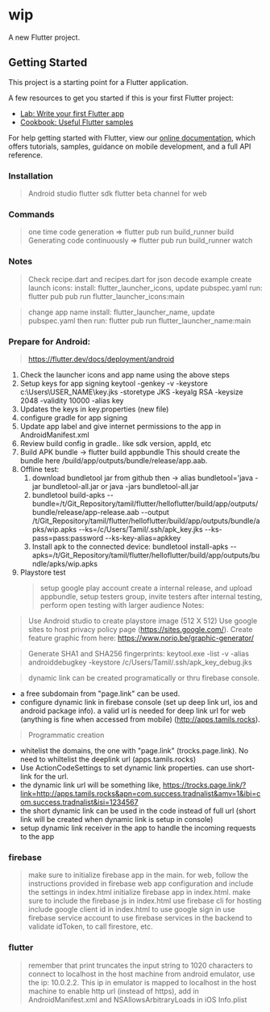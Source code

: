 # wip

A new Flutter project.

## Getting Started

This project is a starting point for a Flutter application.

A few resources to get you started if this is your first Flutter project:

- [Lab: Write your first Flutter app](https://flutter.dev/docs/get-started/codelab)
- [Cookbook: Useful Flutter samples](https://flutter.dev/docs/cookbook)

For help getting started with Flutter, view our
[online documentation](https://flutter.dev/docs), which offers tutorials,
samples, guidance on mobile development, and a full API reference.

### Installation

> Android studio
> flutter sdk
> flutter beta channel for web

### Commands

> one time code generation => flutter pub run build_runner build
> Generating code continuously => flutter pub run build_runner watch

### Notes

 > Check recipe.dart and recipes.dart for json decode example
 > create launch icons:
    install: flutter_launcher_icons, update pubspec.yaml
     run: flutter pub pub run flutter_launcher_icons:main

> change app name
    install: flutter_launcher_name, update pubspec.yaml
    then run: flutter pub run flutter_launcher_name:main

### Prepare for Android:
> https://flutter.dev/docs/deployment/android
1. Check the launcher icons and app name using the above steps
2. Setup keys for app signing
    keytool -genkey -v -keystore c:\Users\USER_NAME\key.jks -storetype JKS -keyalg RSA -keysize 2048 -validity 10000 -alias key
3. Updates the keys in key.properties (new file)
4. configure gradle for app signing
5. Update app label and give internet permissions to the app in AndroidManifest.xml
6. Review build config in gradle.. like sdk version, appId, etc
7. Build APK bundle -> flutter build appbundle
    This should create the bundle here <app dir>/build/app/outputs/bundle/release/app.aab.
8. Offline test:
    1. download bundletool jar from github then -> alias bundletool='java -jar bundletool-all.jar or java -jars bundletool-all.jar
    2.  bundletool build-apks --bundle=/t/Git_Repository/tamil/flutter/helloflutter/build/app/outputs/bundle/release/app-release.aab --output /t/Git_Repository/tamil/flutter/helloflutter/build/app/outputs/bundle/apks/wip.apks --ks=/c/Users/Tamil/.ssh/apk_key.jks --ks-pass=pass:password --ks-key-alias=apkkey
    3. Install apk to the connected device:  bundletool install-apks --apks=/t/Git_Repository/tamil/flutter/helloflutter/build/app/outputs/bundle/apks/wip.apks
9. Playstore test
    > setup google play account
    > create a internal release, and upload appbundle, setup testers group, invite testers
    > after internal testing, perform open testing with larger audience
Notes:

> Use Android studio to create playstore image (512 X 512)
> Use google sites to host privacy policy page (https://sites.google.com/).
> Create feature graphic from here: https://www.norio.be/graphic-generator/


> Generate SHA1 and SHA256 fingerprints:
 keytool.exe -list -v -alias androiddebugkey -keystore /c/Users/Tamil/.ssh/apk_key_debug.jks
 
> dynamic link
> can be created programatically or thru firebase console. 
- a free subdomain from "page.link" can be used.
- configure dynamic link in firebase console (set up deep link url, ios and android package info). a valid url is needed for deep link url for web (anything is fine when accessed from mobile) (http://apps.tamils.rocks).

> Programmatic creation
- whitelist the domains, the one with "page.link" (trocks.page.link). No need to whiltelist the deeplink url (apps.tamils.rocks)
- Use ActionCodeSettings to set dynamic link properties. can use short-link for the url.
- the dynamic link url will be something like, https://trocks.page.link/?link=http://apps.tamils.rocks&apn=com.success.tradnalist&amv=1&ibi=com.success.tradnalist&isi=1234567
- the short dynamic link can be used in the code instead of full url (short link will be created when dynamic link is setup in console)
- setup dynamic link receiver in the app to handle the incoming requests to the app

### firebase

> make sure to initialize firebase app in the main.
> for web, follow the instructions provided in firebase web app configuration and include the settings in index.html
> initialize firebase app in index.html. make sure to include the firebase js in index.html
> use firebase cli for hosting
> include google client id in index.html to use google sign in
> use firebase service account to use firebase services in the backend to validate idToken, to call firestore, etc.

### flutter
> remember that print truncates the input string to 1020 characters
> to connect to localhost in the host machine from android emulator, use the ip: 10.0.2.2. This ip in emulator is mapped to localhost in the host machine
> to enable http url (instead of https), add <application android:usesCleartextTraffic="true"></application> in AndroidManifest.xml and <key>NSAllowsArbitraryLoads</key> <true/> in iOS Info.plist


